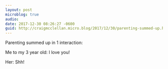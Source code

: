 ```yaml
---
layout: post
microblog: true
audio: 
date: 2017-12-30 08:26:27 -0600
guid: http://craigmcclellan.micro.blog/2017/12/30/parenting-summed-up.html
---
```

Parenting summed up in 1 interaction:

Me to my 3 year old: I love you!

Her: Shh!
